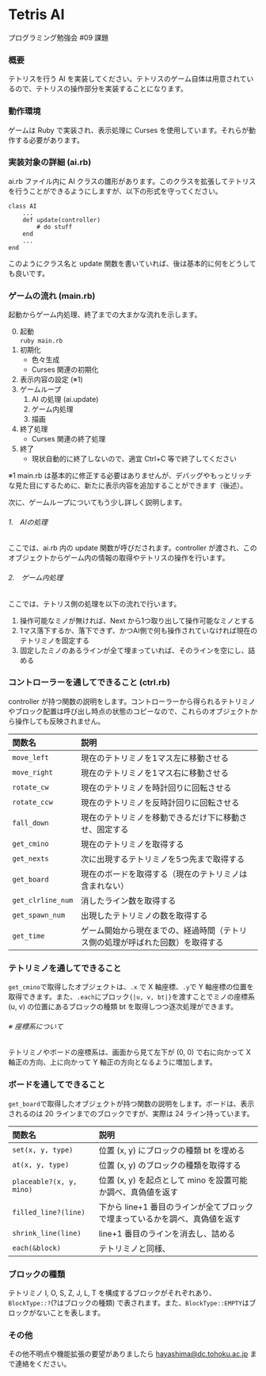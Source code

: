 # Tetris AI

プログラミング勉強会 #09 課題

### 概要
テトリスを行う AI を実装してください。テトリスのゲーム自体は用意されているので、テトリスの操作部分を実装することになります。

### 動作環境
ゲームは Ruby で実装され、表示処理に Curses を使用しています。それらが動作する必要があります。

### 実装対象の詳細 (ai.rb)
ai.rb ファイル内に AI クラスの雛形があります。このクラスを拡張してテトリスを行うことができるようにしますが、以下の形式を守ってください。

    class AI
        ...
        def update(controller)
            # do stuff
        end
        ...
    end

このようにクラス名と update 関数を書いていれば、後は基本的に何をどうしても良いです。

### ゲームの流れ (main.rb)
起動からゲーム内処理、終了までの大まかな流れを示します。

0. 起動  
    `ruby main.rb`
0. 初期化
    - 色々生成
    - Curses 関連の初期化
0. 表示内容の設定 (※1)
0. ゲームループ
    1. AI の処理 (ai.update)
    1. ゲーム内処理
    1. 描画
0. 終了処理
    - Curses 関連の終了処理
0. 終了
    - 現状自動的に終了しないので、適宜 Ctrl+C 等で終了してください

※1 main.rb は基本的に修正する必要はありませんが、デバッグやもっとリッチな見た目にするために、新たに表示内容を追加することができます（後述）。

次に、ゲームループについてもう少し詳しく説明します。

###### 1.　AIの処理  
ここでは、ai.rb 内の update 関数が呼びだされます。controller が渡され、このオブジェクトからゲーム内の情報の取得やテトリスの操作を行います。

###### 2.　ゲーム内処理  
ここでは、テトリス側の処理を以下の流れで行います。

1. 操作可能なミノが無ければ、Next から1つ取り出して操作可能なミノとする
1. 1マス落下するか、落下できず、かつAI側で何も操作されていなければ現在のテトリミノを固定する
1. 固定したミノのあるラインが全て埋まっていれば、そのラインを空にし、詰める

### コントローラーを通してできること (ctrl.rb)
controller が持つ関数の説明をします。コントローラーから得られるテトリミノやブロック配置は呼び出し時点の状態のコピーなので、これらのオブジェクトから操作しても反映されません。

|関数名|説明|
|:---|:---|
|`move_left`|現在のテトリミノを1マス左に移動させる|
|`move_right`|現在のテトリミノを1マス右に移動させる|
|`rotate_cw`|現在のテトリミノを時計回りに回転させる|
|`rotate_ccw`|現在のテトリミノを反時計回りに回転させる|
|`fall_down`|現在のテトリミノを移動できるだけ下に移動させ、固定する|
|`get_cmino`|現在のテトリミノを取得する|
|`get_nexts`|次に出現するテトリミノを5つ先まで取得する|
|`get_board`|現在のボードを取得する（現在のテトリミノは含まれない）|
|`get_clrline_num`|消したライン数を取得する|
|`get_spawn_num`|出現したテトリミノの数を取得する|
|`get_time`|ゲーム開始から現在までの、経過時間（テトリス側の処理が呼ばれた回数）を取得する|

### テトリミノを通してできること
`get_cmino`で取得したオブジェクトは、`.x` で X 軸座標、`.y`で Y 軸座標の位置を取得できます。また、`.each`にブロック`{|u, v, bt|}`を渡すことでミノの座標系 (u, v) の位置にあるブロックの種類 bt を取得しつつ逐次処理ができます。

###### ※ 座標系について
テトリミノやボードの座標系は、画面から見て左下が (0, 0) で右に向かって X 軸正の方向、上に向かって Y 軸正の方向となるように増加します。

### ボードを通してできること
`get_board`で取得したオブジェクトが持つ関数の説明をします。ボードは、表示されるのは 20 ラインまでのブロックですが、実際は 24 ライン持っています。

|関数名|説明|
|:---|:---|
|`set(x, y, type)`|位置 (x, y) にブロックの種類 bt を埋める|
|`at(x, y, type)`|位置 (x, y) のブロックの種類を取得する|
|`placeable?(x, y, mino)`|位置 (x, y) を起点として mino を設置可能か調べ、真偽値を返す|
|`filled_line?(line)`|下から line+1 番目のラインが全てブロックで埋まっているかを調べ、真偽値を返す|
|`shrink_line(line)`|line+1 番目のラインを消去し、詰める|
|`each(&block)`|テトリミノと同様、|x, y, bt|をブロックの引数としてボード全体に渡って繰り返し処理を行う|

### ブロックの種類
テトリミノ I, O, S, Z, J, L, T を構成するブロックがそれぞれあり、 `BlockType::?`(?はブロックの種類) で表されます。また、`BlockType::EMPTY`はブロックがないことを表します。

### その他
その他不明点や機能拡張の要望がありましたら hayashima@dc.tohoku.ac.jp まで連絡をください。
